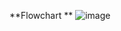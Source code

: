 **Flowchart **
![image](https://github.com/aidlmrza/Postest1/assets/144346363/f8696bfb-a801-4637-af59-e068e7c343fb)

